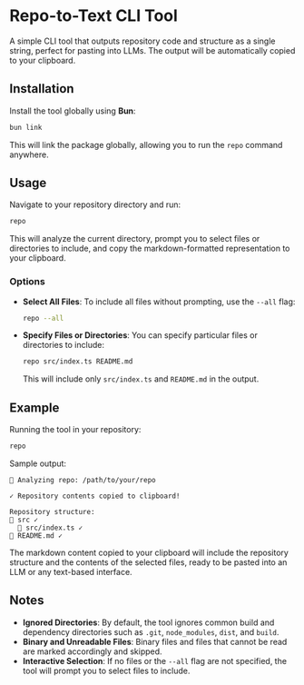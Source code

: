 # Repo-to-Text CLI Tool

A simple CLI tool that outputs repository code and structure as a single string, perfect for pasting into LLMs. The output will be automatically copied to your clipboard.

## Installation

Install the tool globally using **Bun**:

```bash
bun link
```

This will link the package globally, allowing you to run the `repo` command anywhere.

## Usage

Navigate to your repository directory and run:

```bash
repo
```

This will analyze the current directory, prompt you to select files or directories to include, and copy the markdown-formatted representation to your clipboard.

### Options

- **Select All Files**: To include all files without prompting, use the `--all` flag:

  ```bash
  repo --all
  ```

- **Specify Files or Directories**: You can specify particular files or directories to include:

  ```bash
  repo src/index.ts README.md
  ```

  This will include only `src/index.ts` and `README.md` in the output.

## Example

Running the tool in your repository:

```bash
repo
```

Sample output:

```
📂 Analyzing repo: /path/to/your/repo

✓ Repository contents copied to clipboard!

Repository structure:
📁 src ✓
  📄 src/index.ts ✓
📄 README.md ✓
```

The markdown content copied to your clipboard will include the repository structure and the contents of the selected files, ready to be pasted into an LLM or any text-based interface.

## Notes

- **Ignored Directories**: By default, the tool ignores common build and dependency directories such as `.git`, `node_modules`, `dist`, and `build`.
- **Binary and Unreadable Files**: Binary files and files that cannot be read are marked accordingly and skipped.
- **Interactive Selection**: If no files or the `--all` flag are not specified, the tool will prompt you to select files to include.
